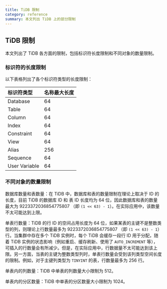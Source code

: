 ```yaml
---
title: TiDB 限制
category: reference
summary: 本文列出 TiDB 上的部分限制
---
```


## TiDB 限制

本文列出了 TiDB 各方面的限制，包括标识符长度限制和不同对象的数量限制。

### 标识符的长度限制

以下表格列出了各个标识符类型的长度限制：

| 标识符类型 | 名称最大长度 |
| :------- | :------ |
| Database | 64 |
| Table | 64 |
| Column | 64 |
| Index | 64 |
| Constraint | 64 |
| View | 64 |
| Alias | 256 |
| Sequence | 64 |
| User Variable | 64 |

### 不同对象的数量限制

数据库数量和表数量：在 TiDB 中，数据库和表的数量限制在理论上取决于 ID 的长度，目前 TiDB 的数据库 ID 和 表 ID 长度均为 64 位，因此数据库和表的数量最大为 9223372036854775807 （即 `(1 << 63) - 1`）。在实际应用中，该数量不太可能达到上限。

单表行数量：TiDB 的行 ID 的空间占用长度为 64 位，如果某表的主键不是整数类型的列，则理论上行数量最多为 9223372036854775807 （即 `(1 << 63) - 1`）行。当集群中存在多个 TiDB 实例时，每个 TiDB 会缓存一段行 ID 用于分配，随着 TiDB 实例的状态影响（例如重启、缓存刷新、使用了 `AUTO_INCREMENT` 等），可插入的行数量会有所减少。但是，在实际应用中，行数据量不太可能达到该上限。另一方面，当表的主键为整数类型列时，单表行数量会受到该列类型空间长度的限制。例如，对于主键列类型为 `TINYINT` 的表，行数量最多为 256 行。

单表内的列数量：TiDB 中单表的列数量大小限制为 512。

单表内的分区数量：TiDB 中单表的分区数量大小限制为 1024。
